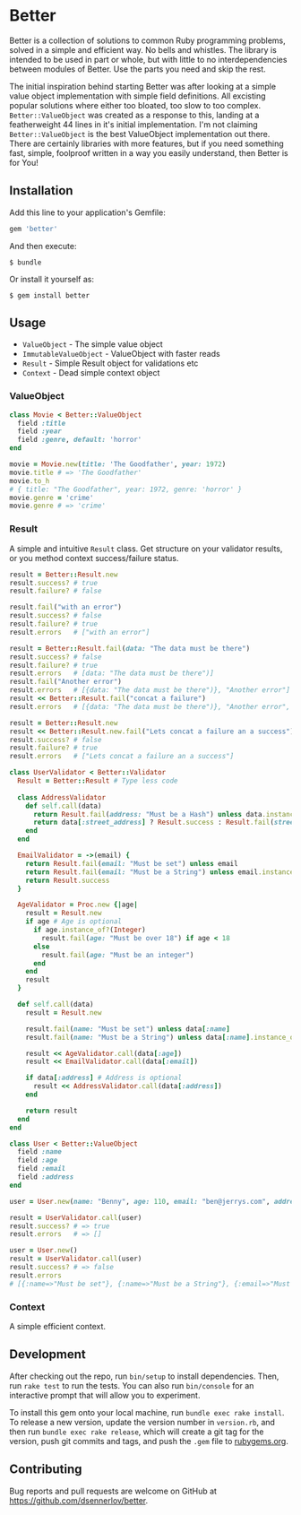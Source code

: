 # Better

Better is a collection of solutions to common Ruby programming problems, solved in a simple and efficient way. No bells and whistles. The library is intended to be used in part or whole, but with little to no interdependencies between modules of Better. Use the parts you need and skip the rest.

The initial inspiration behind starting Better was after looking at a simple value object implementation with simple field definitions. All excisting popular solutions where either too bloated, too slow to too complex. `Better::ValueObject` was created as a response to this, landing at a featherweight 44 lines in it's initial implementation. I'm not claiming `Better::ValueObject` is the best ValueObject implementation out there. There are certainly libraries with more features, but if you need something fast, simple, foolproof written in a way you easily understand, then Better is for You! 

## Installation

Add this line to your application's Gemfile:

```ruby
gem 'better'
```

And then execute:

    $ bundle

Or install it yourself as:

    $ gem install better

## Usage

- `ValueObject` - The simple value object
- `ImmutableValueObject` - ValueObject with faster reads
- `Result` - Simple Result object for validations etc
- `Context` - Dead simple context object

### ValueObject

```ruby
class Movie < Better::ValueObject
  field :title
  field :year
  field :genre, default: 'horror'
end

movie = Movie.new(title: 'The Goodfather', year: 1972)
movie.title # => 'The Goodfather'
movie.to_h
# { title: "The Goodfather", year: 1972, genre: 'horror' }
movie.genre = 'crime'
movie.genre # => 'crime'
```

### Result

A simple and intuitive `Result` class. Get structure on your validator results, or you method context success/failure status.

```ruby
result = Better::Result.new
result.success? # true
result.failure? # false

result.fail("with an error")
result.success? # false
result.failure? # true
result.errors   # ["with an error"]

result = Better::Result.fail(data: "The data must be there")
result.success? # false
result.failure? # true
result.errors   # [data: "The data must be there")]
result.fail("Another error")
result.errors   # [{data: "The data must be there")}, "Another error"]
result << Better::Result.fail("concat a failure")
result.errors   # [{data: "The data must be there")}, "Another error", "concat a failure"]

result = Better::Result.new
result << Better::Result.new.fail("Lets concat a failure an a success")
result.success? # false
result.failure? # true
result.errors   # ["Lets concat a failure an a success"]
```

```ruby
class UserValidator < Better::Validator
  Result = Better::Result # Type less code
  
  class AddressValidator
    def self.call(data)
      return Result.fail(address: "Must be a Hash") unless data.instance_of?(Hash)
      return data[:street_address] ? Result.success : Result.fail(street_address: "Must be set")
    end
  end

  EmailValidator = ->(email) {
    return Result.fail(email: "Must be set") unless email
    return Result.fail(email: "Must be a String") unless email.instance_of?(String)
    return Result.success
  }

  AgeValidator = Proc.new {|age|
    result = Result.new
    if age # Age is optional
      if age.instance_of?(Integer)
        result.fail(age: "Must be over 18") if age < 18
      else
        result.fail(age: "Must be an integer")
      end
    end
    result
  }

  def self.call(data)
    result = Result.new

    result.fail(name: "Must be set") unless data[:name]
    result.fail(name: "Must be a String") unless data[:name].instance_of?(String)

    result << AgeValidator.call(data[:age])
    result << EmailValidator.call(data[:email])

    if data[:address] # Address is optional
      result << AddressValidator.call(data[:address])
    end

    return result
  end
end

class User < Better::ValueObject
  field :name
  field :age
  field :email
  field :address
end

user = User.new(name: "Benny", age: 110, email: "ben@jerrys.com", address: { street_address: "Gamla gatan 1" })

result = UserValidator.call(user)
result.success? # => true
result.errors   # => []

user = User.new()
result = UserValidator.call(user)
result.success? # => false
result.errors
# [{:name=>"Must be set"}, {:name=>"Must be a String"}, {:email=>"Must be set"}]
```

### Context

A simple efficient context.

## Development

After checking out the repo, run `bin/setup` to install dependencies. Then, run `rake test` to run the tests. You can also run `bin/console` for an interactive prompt that will allow you to experiment.

To install this gem onto your local machine, run `bundle exec rake install`. To release a new version, update the version number in `version.rb`, and then run `bundle exec rake release`, which will create a git tag for the version, push git commits and tags, and push the `.gem` file to [rubygems.org](https://rubygems.org).

## Contributing

Bug reports and pull requests are welcome on GitHub at https://github.com/dsennerlov/better.
